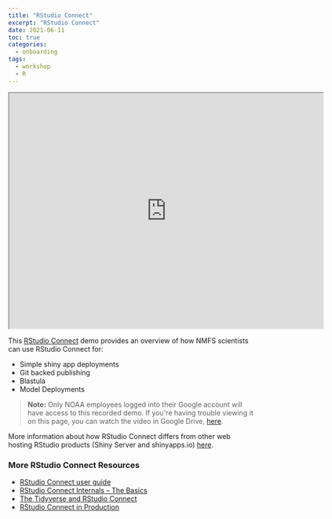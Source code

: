```yaml
---
title: "RStudio Connect"
excerpt: "RStudio Connect"
date: 2021-06-11
toc: true
categories:
  - onboarding
tags:
  - workshop
  - R
---
```


<iframe src="https://drive.google.com/file/d/1SRCn2ANf8SxOMcPsvYuU6LRCaYnvhoZs/preview" width="640" height="480" allow="autoplay"></iframe>

This [RStudio Connect](https://www.rstudio.com/products/connect/) demo provides an overview of how NMFS scientists can use RStudio Connect for:
- Simple shiny app deployments
- Git backed publishing
- Blastula
- Model Deployments

> **Note:** Only NOAA employees logged into their Google account will have access to this recorded demo. If you're having trouble viewing it on this page, you can watch the video in Google Drive, [here](https://drive.google.com/file/d/1SRCn2ANf8SxOMcPsvYuU6LRCaYnvhoZs/view?usp=sharing). 

More information about how RStudio Connect differs from other web hosting RStudio products (Shiny Server and shinyapps.io) [here](https://noaa-fisheries-integrated-toolbox.github.io/resources/onboarding/R-products/). 

### More RStudio Connect Resources
- [RStudio Connect user guide](https://docs.rstudio.com/connect/user/)
- [RStudio Connect Internals – The Basics](https://www.rstudio.com/resources/webinars/rstudio-connect-internals-the-basics/)
- [The Tidyverse and RStudio Connect](https://www.rstudio.com/resources/webinars/the-tidyverse-and-rstudio-connect/)
- [RStudio Connect in Production](https://www.rstudio.com/resources/webinars/rstudio-connect-in-production/)
